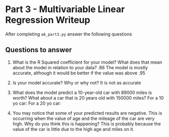# Part 3 - Multivariable Linear Regression Writeup

After completing `a6_part3.py` answer the following questions

## Questions to answer

1. What is the R Squared coefficient for your model? What does that mean about the model in relation to your data?
.86
The model is mostly accurate, although it would be better if the value was above .95
2. Is your model accurate? Why or why not?
It is not as accurate
3. What does the model predict a 10-year-old car with 89000 miles is worth? What about a car that is 20 years old with 150000 miles?
For a 10 yo car:
For a 20 yo car:

4. You may notice that some of your predicted results are negative. This is occurring when the value of age and the mileage of the car are very high. Why do you think this is happening?
This is probably because the value of the car is little due to the high age and miles on it.